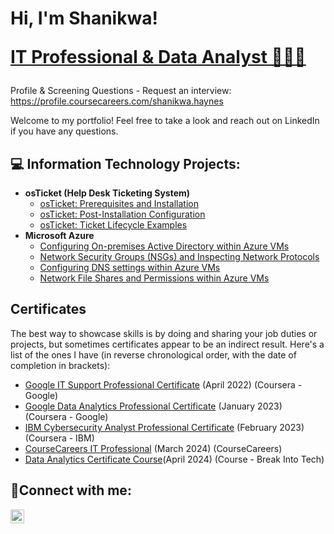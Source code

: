 <h1>Hi, I'm Shanikwa! 
  
<a href="https://github.com/ShanikwaH">IT Professional & Data Analyst 👩🏻‍💻</a></h1>

Profile & Screening Questions - Request an interview: https://profile.coursecareers.com/shanikwa.haynes

Welcome to my portfolio! Feel free to take a look and reach out on LinkedIn if you have any questions.

<h2>💻 Information Technology Projects:</h2>

- <b>osTicket (Help Desk Ticketing System)</b>
  - [osTicket: Prerequisites and Installation](https://github.com/shanikwah/osticket-prereqs)
  - [osTicket: Post-Installation Configuration](https://github.com/shanikwah/post-install-config)
  - [osTicket: Ticket Lifecycle Examples](https://github.com/shanikwah/ticket-lifecycle)
- <b>Microsoft Azure</b>
  - [Configuring On-premises Active Directory within Azure VMs](https://github.com/shanikwah/configure-ad)
  - [Network Security Groups (NSGs) and Inspecting Network Protocols](https://github.com/shanikwah/azure-network-protocols)
  - [Configuring DNS settings within Azure VMs](https://github.com/shanikwah/configure-dns)
  - [Network File Shares and Permissions within Azure VMs](https://github.com/shanikwah/configure-network-file-shares-and-permissions)

## Certificates
The best way to showcase skills is by doing and sharing your job duties or projects, but sometimes certificates appear to be an indirect result. Here's a list of the ones I have (in reverse chronological order, with the date of completion in brackets):
- [Google IT Support Professional Certificate](https://www.credly.com/badges/99d5d807-caff-4f75-aa06-2f6aabae9484/linked_in?t=rao7px) (April 2022) (Coursera - Google)
- [Google Data Analytics Professional Certificate](https://www.credly.com/badges/424140cb-f580-496e-a94b-700aa135124b/linked_in?t=rnw9eb) (January 2023) (Coursera - Google)
- [IBM Cybersecurity Analyst Professional Certificate](https://www.credly.com/badges/655ecca1-d320-4b12-ae51-61d753a50f71) (February 2023) (Coursera - IBM)
- [CourseCareers IT Professional](https://profile.coursecareers.com/shanikwa.haynes) (March 2024) (CourseCareers)
- [Data Analytics Certificate Course](https://github.com/shanikwah/Data-Analysis-Portfolio/blob/main/Shanikwa%20H%20break-into-tech-data-analytics-certificate.pdf)(April 2024) (Course - Break Into Tech)  

<h2>🤳Connect with me:</h2>

[<img align="left" alt="Shanikwa | LinkedIn" width="22px" src="https://cdn.jsdelivr.net/npm/simple-icons@v3/icons/linkedin.svg" />][linkedin]
<!-- Calendly inline widget begin -->

<div id="calendly-embed" style="min-width:320px;height:700px;"></div>

<script type="text/javascript" src="https://assets.calendly.com/assets/external/widget.js"></script>

<script>
Calendly.initInlineWidget({
url: 'https://calendly.com/shanikwalhay/30min',
parentElement: document.getElementById('calendly-embed')
});
</script>

<!-- Calendly inline widget end -->

[linkedin]: https://www.linkedin.com/in/shanikwahaynes/
[Calendly]: https://calendly.com/shanikwalhay/30min
